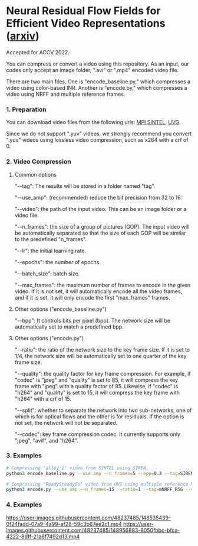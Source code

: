 # Neural Residual Flow Fields for Efficient Video Representations ([arxiv](https://arxiv.org/abs/2201.04329))
Accepted for ACCV 2022.

You can compress or convert a video using this repository.
As an input, our codes only accept an image folder, ".avi" or ".mp4" encoded video file.

There are two main files.
One is "encode_baseline.py," which compresses a video using color-based INR.
Another is "encode.py," which compresses a video using NRFF and multiple reference frames.

### 1. Preparation
You can download video files from the following urls: [MPI SINTEL](http://sintel.is.tue.mpg.de/), [UVG](http://ultravideo.fi/#testsequences).

Since we do not support ".yuv" videos, we strongly recommend you convert ".yuv" videos using lossless video compression, such as x264 with a crf of 0.

### 2. Video Compression
1. Common options

    "--tag": The results will be stored in a folder named "tag".
    
    "--use_amp": (recommended) reduce the bit precision from 32 to 16.

    "--video": the path of the input video. This can be an image folder or a video file.

    "--n_frames": the size of a group of pictures (GOP). The input video will be automatically separated so that the size of each GOP will be similar to the predefined "n_frames".

    "--lr": the initial learning rate.

    "--epochs": the number of epochs.
    
    "--batch_size": batch size.
    
    "--max_frames": the maximum number of frames to encode in the given video. If it is not set, it will automatically encode all the video frames, and if it is set, it will only encode the first "max_frames" frames.
   

   
2. Other options ("encode_baseline.py")

    "--bpp": It controls bits per pixel (bpp). The network size will be automatically set to match a predefined bpp.


3. Other options ("encode.py")

    "--ratio": the ratio of the network size to the key frame size. If it is set to 1/4, the network size will be automatically set to one quarter of the key frame size.

    "--quality": the quality factor for key frame compression. For example, if "codec" is "jpeg" and "quality" is set to 85, it will compress the key frame with "jpeg" with a quality factor of 85. Likewise, if "codec" is "h264" and "quality" is set to 15, it will compress the key frame with "h264" with a crf of 15.
    
    "--split": whether to separate the network into two sub-networks, one of which is for optical flows and the other is for residuals. If the option is not set, the network will not be separated.
    
    "--codec": key frame compression codec. It currently supports only "jpeg", "avif", and "h264".


### 3. Examples

```bash
# Compressing "alley_1" video from SINTEL using SIREN.
python3 encode_baseline.py --use_amp --n_frames=5 --bpp=0.2 --tag=SIREN_ALLEY_1 --video=training/final/alley_1 --lr=1e-5

# Compressing "ReadySteadyGo" video from UVG using multiple reference NRFF with split option.
python3 encode.py --use_amp --n_frames=15 --ratio=1 --tag=mNRFF_RSG --video=ReadySteadyGo_1920x1080_120fps_420_8bit_YUV.mp4 --lr=1e-3 --split
```


### 4. Examples
https://user-images.githubusercontent.com/48237485/148535439-0f24fadd-07a9-4a99-af28-59c3b67ee2c1.mp4
https://user-images.githubusercontent.com/48237485/148956883-8050fbbc-bfca-4222-8dff-21a6f7492d13.mp4
